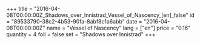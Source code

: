 +++
title = "2016-04-08T00:00:00Z_Shadows_over_Innistrad_Vessel_of_Nascency_[en]_false"
id = "89533790-38c2-4b53-90fa-8abf8c1a6abb"
date = "2016-04-08T00:00:00Z"
name = "Vessel of Nascency"
lang = ["en"]
price = "0.16"
quantity = 4
foil = false
set = "Shadows over Innistrad"
+++
